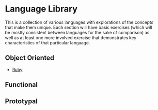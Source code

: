 # Language Library

This is a collection of various languages with explorations of the concepts that make them unique. Each section will have basic exercises (which will be mostly consistent between languages for the sake of comparison) as well as at least one more involved exercise that demonstrates key characteristics of that particular language.


## Object Oriented

* [Ruby](ruby)


## Functional


## Prototypal
